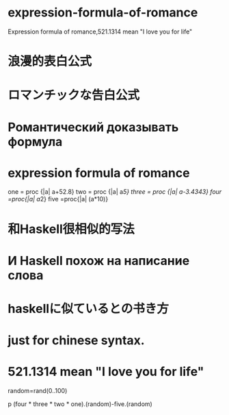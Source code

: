 # expression-formula-of-romance
Expression formula of romance,521.1314 mean "I love you for life"


# 浪漫的表白公式
# ロマンチックな告白公式
# Романтический доказывать формула
# expression formula of romance

one = proc {|a| a+52.8}
two = proc {|a| a*5}
three = proc {|a| a-3.4343}
four =proc{|a| a*2}
five =proc{|a| (a*10)}

# 和Haskell很相似的写法
# И Haskell похож на написание слова
# haskellに似ているとの书き方

# just for chinese syntax.
# 521.1314 mean "I love you for life"


random=rand(0..100)

p (four * three * two * one).(random)-five.(random)
